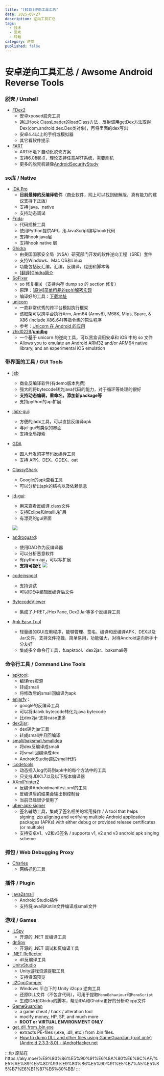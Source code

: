 ```yaml
---
title: "[转载]逆向工具汇总"
date: 2025-08-27
description: 逆向工具汇总
tags:
  - 技术
  - 思考
  - 转载
category: 逆向
published: false
---
```



# 安卓逆向工具汇总 / Awsome Android Reverse Tools

### 脱壳 / Unshell

- [FDex2](https://bbs.pediy.com/thread-224105.htm)
    - 安卓xposed脱壳工具
    - 通过Hook ClassLoader的loadClass方法，反射调用getDex方法取得Dex(com.android.dex.Dex类对象)，再将里面的dex写出
    - 安卓4.4以上的手机或模拟器
    - 其它看软件提示
- [FART](https://github.com/hanbinglengyue/FART)
    - ART环境下自动化脱壳方案
    - 支持6.0到8.0，理论支持任意ART系统，需要刷机
    - 更多的脱壳机镜像[AndroidSecurityStudy](https://github.com/r0ysue/AndroidSecurityStudy)

### so库 / Native

- [IDA Pro](https://www.hex-rays.com/products/ida/)
    - **目前最棒的反编译软件**（商业软件，网上可以找到破解版，真有能力的建议支持下正版）
    - 支持 java、native
    - 支持动态调试
- [Frida](https://www.frida.re/):
    - 代码插桩工具
    - 使用Python提供API，用JavaScript编写hook代码
    - 支持hook java层
    - 支持hook native 层
- [Ghidra](https://github.com/NationalSecurityAgency/ghidra)
    - 由美国国家安全局（NSA）研究部门开发的软件逆向工程（SRE）套件
    - 支持Windows、Mac OS和Linux
    - 功能包括反汇编，汇编，反编译，绘图和脚本等
    - [[翻译]Ghidra简介](https://bbs.pediy.com/thread-250056.htm)
- [SoFixer](https://github.com/F8LEFT/SoFixer)
    - so 修复相关（支持内存 dump so 的 section 修复）
    - 原理：[[原创]简单粗暴的so加解密实现](https://bbs.pediy.com/thread-191649.htm)
    - 编译好的工具：[下载地址](https://github.com/WuFengXue/AndroidBinUtils/releases/tag/SoFixer-v0.2)
- [unicorn](https://github.com/unicorn-engine/unicorn)
    - 一款非常优秀的跨平台模拟执行框架
    - 该框架可以跨平台执行Arm, Arm64 (Armv8), M68K, Mips, Sparc, & X86 (include X86_64)等指令集的原生程序
    - 参考：[Unicorn 在 Android 的应用](https://bbs.pediy.com/thread-253868.htm)
- [zhkl0228](https://github.com/zhkl0228)/**[unidbg](https://github.com/zhkl0228/unidbg)**
    - 一个基于 unicorn 的逆向工具，可以黑盒调用安卓和 iOS 中的 so 文件
    - Allows you to emulate an Android ARM32 and/or ARM64 native library, and an experimental iOS emulation

### 带界面的工具 / GUI Tools

- [jeb](https://www.pnfsoftware.com/)
    
    - 商业反编译软件(有demo版本免费)
    - 强大的将bytecode转为java代码的能力，对于循环等处理的很好
    - **支持动态编辑，重命名，添加新package等**
    - 支持python的api扩展
- [jadx-gui](https://github.com/skylot/jadx/tree/master/jadx-gui/src/main/java/jadx/gui):
    
    - 方便的jadx工具，可以直接反编译apk
    - 与jd-gui有类似的界面
    - 支持全局搜索
- [GDA](https://github.com/charles2gan/GDA-android-reversing-Tool)
    
    - 国人开发的字节码反编译工具
    - 支持 APK、DEX、ODEX、oat
- [ClassyShark](https://github.com/google/android-classyshark)
    
    - Google的apk查看工具
    - 可以分析出apk的结构以及依赖信息
- [jd-gui](http://jd.benow.ca/):
    
    - 用来查看反编译.class文件
    - 支持Eclipe和IntelliJ扩展
    - 有漂亮的gui界面
    
    ![](http://java-decompiler.github.io/img/jd-gui.png)
    
- [androguard](https://github.com/androguard/androguard):
    
    - 使用DAD作为反编译器
    - 可以分析恶意软件
    - 有python api，可以写扩展
    - **支持可视化** ![](https://raw.githubusercontent.com/Juude/droidReverse/master/art/guard.png)
- [codeinspect](http://sseblog.ec-spride.de/tools/codeinspect/)
    
    - 支持调试
    - 可以IDE中编辑反编译后文件
- [BytecodeViewer](https://bytecodeviewer.com/)
    
    - 集成了J-RET,JHexPane, Dex2Jar等多个反编译工具
- [Apk Easy Tool](https://forum.xda-developers.com/t/discontinued-windows-apk-easy-tool-v1-60-2022-06-23.3333960/)
    
    - 轻量级的GUI应用程序，能够管理、签名、编译和反编译APK、DEX以及Jar文件，支持文件拖拽，简单易用，功能强大，对待Android逆向新手十分友好
    - 集成多个命令行工具，如apktool、dex2jar、baksmali等

### 命令行工具 / Command Line Tools

- [apktool](https://ibotpeaches.github.io/Apktool/):
    - 编译res资源
    - 转成smali
    - 将修改后的smali回编译为apk
- [enjarfy](https://github.com/google/enjarify)：
    - google的反编译工具
    - 可以将dalvik bytecode转化为java bytecode
    - 比dex2jar支持case更多
- [dex2jar](https://github.com/pxb1988/dex2jar):
    - dex转为jar工具
    - 转成smali并且回编译
- [smali/baksmali/smalidea](https://github.com/JesusFreke/smali)
    - 将dex反编译成smali
    - 将smali回编译成dex
    - AndroidStudio调试smali代码
- [icodetools](https://github.com/fourbrother/icodetools)
    - 动态插入log代码到apk中的每个方法中的工具
    - 只支持JDK1.7以及以下版本编译器
- [AXmlPrinter2](http://code.google.com/p/android4me/downloads/list)
    - 反编译Androidmanifest.xml的工具
    - 反编译后的结果会输出到控制台
    - 当前已经很少使用了
- [uber-apk-signer](https://github.com/patrickfav/uber-apk-signer)
    - 签名辅助工具，集成了签名相关的常用操作 / A tool that helps signing, [zip aligning](https://developer.android.com/studio/command-line/zipalign.html) and verifying multiple Android application packages (APKs) with either debug or provided release certificates (or multiple)
    - 支持安卓v1、v2和v3签名 / supports v1, v2 and v3 android apk singing scheme

### 抓包 / Web Debugging Proxy

- [Charles](https://www.charlesproxy.com/)
    - 网络抓包工具

### 插件 / Plugin

- [java2smali](https://github.com/ollide/intellij-java2smali)
    - Android Studio插件
    - 支持将java和Kotlin文件编译成smali文件

### 游戏 / Games

- [ILSpy](https://github.com/icsharpcode/ILSpy)
    - 开源的 .NET 反编译工具
- [dnSpy](https://github.com/0xd4d/dnSpy)
    - 开源的 .NET 调试和反编译工具
- [.NET Reflector](http://www.red-gate.com/products/dotnet-development/reflector/)
    - dll反编译工具
- [UnityStudio](https://github.com/Perfare/UnityStudio)
    - Unity游戏资源提取工具
    - 支持资源预览
- [Il2CppDumper](https://github.com/Perfare/Il2CppDumper)
    - Windows 平台下的 Unity il2cpp 逆向工具
    - 还原DLL文件（不包含代码），可用于提取`MonoBehaviour`和`MonoScript`
    - 生成IDA和Ghidra的脚本，帮助IDA和Ghidra更好的分析il2cpp文件
- [GameGuardian](https://gameguardian.net/download)
    - a game cheat / hack / alteration tool
    - modify money, HP, SP, and much more
    - **ROOT or VIRTUAL ENVIRONMENT ONLY**
- [get_dll_from_bin.exe](https://gameguardian.net/forum/files/file/7-utility-for-extracting-dll-files-from-various-dumps/)
    - extracts PE-files (.exe, .dll, etc.) from .bin files.
    - [How to dump DLL and other files using GameGuardian (root only) (Android 2.3.3-8.0) - iAndroHacker.net](https://gameguardian.net/forum/topic/17965-how-to-dump-dll-and-other-files-using-gameguardian-root-only-android-233-80-iandrohackernet/)

:::tip
原贴在https://aky.moe/%E9%80%86%E5%90%91%E6%8A%80%E6%9C%AF/%E5%AE%89%E5%8D%93%E9%80%86%E5%90%91%E5%B7%A5%E5%85%B7%E6%B1%87%E6%80%BB/
:::